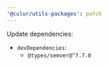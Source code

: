 ```yaml
---
'@culur/utils-packages': patch
---
```


Update dependencies:

- `devDependencies`:
  - `@types/semver@^7.7.0`
